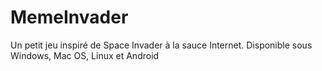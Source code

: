 MemeInvader
===========

Un petit jeu inspiré de Space Invader à la sauce Internet. Disponible sous Windows, Mac OS, Linux et Android
